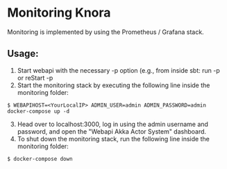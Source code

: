 <!---
Copyright © 2015-2021 the contributors (see Contributors.md).

This file is part of DSP — DaSCH Service Platform.

DSP is free software: you can redistribute it and/or modify
it under the terms of the GNU Affero General Public License as published
by the Free Software Foundation, either version 3 of the License, or
(at your option) any later version.

DSP is distributed in the hope that it will be useful,
but WITHOUT ANY WARRANTY; without even the implied warranty of
MERCHANTABILITY or FITNESS FOR A PARTICULAR PURPOSE.  See the
GNU Affero General Public License for more details.

You should have received a copy of the GNU Affero General Public
License along with DSP.  If not, see <http://www.gnu.org/licenses/>.
-->

# Monitoring Knora

Monitoring is implemented by using the Prometheus / Grafana stack.

## Usage:

1)  Start webapi with the necessary -p option (e.g., from inside sbt:
    run -p or reStart -p
2)  Start the monitoring stack by executing the following line inside
    the monitoring
    folder:

<!-- end list -->

    $ WEBAPIHOST=<YourLocalIP> ADMIN_USER=admin ADMIN_PASSWORD=admin docker-compose up -d

3)  Head over to localhost:3000, log in using the admin username and
    password, and open the "Webapi Akka Actor System" dashboard.
4)  To shut down the monitoring stack, run the following line inside the
    monitoring folder:

<!-- end list -->

    $ docker-compose down

